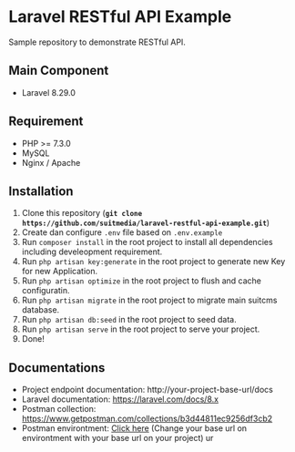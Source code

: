 Laravel RESTful API Example
=======
Sample repository to demonstrate RESTful API.

## Main Component
* Laravel 8.29.0 

## Requirement
* PHP >= 7.3.0
* MySQL
* Nginx / Apache

## Installation

1. Clone this repository (**`git clone https://github.com/suitmedia/laravel-restful-api-example.git`**)
1. Create dan configure `.env` file based on `.env.example`
1. Run `composer install` in the root project to install all dependencies including develeopment requirement.
1. Run `php artisan key:generate` in the root project to generate new Key for new Application.
1. Run `php artisan optimize` in the root project to flush and cache configuratin.
1. Run `php artisan migrate` in the root project to migrate main suitcms database.
1. Run `php artisan db:seed` in the root project to seed data.
1. Run `php artisan serve` in the root project to serve your project.
3. Done!

## Documentations
* Project endpoint documentation: http://your-project-base-url/docs
* Laravel documentation: https://laravel.com/docs/8.x
* Postman collection: https://www.getpostman.com/collections/b3d44811ec9256df3cb2
* Postman environtment: [Click here](postmant_environtment.json) (Change your base url on environtment with your base url on your project)
ur
